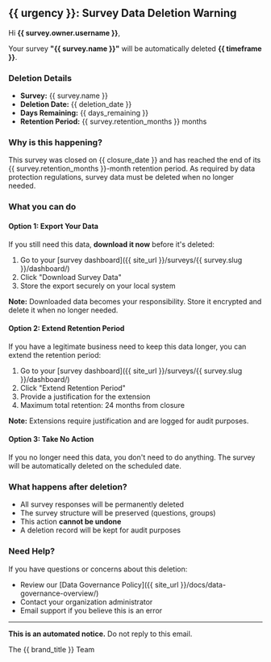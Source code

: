 ## {{ urgency }}: Survey Data Deletion Warning

Hi **{{ survey.owner.username }}**,

Your survey **"{{ survey.name }}"** will be automatically deleted **{{ timeframe }}**.

### Deletion Details

- **Survey:** {{ survey.name }}
- **Deletion Date:** {{ deletion_date }}
- **Days Remaining:** {{ days_remaining }}
- **Retention Period:** {{ survey.retention_months }} months

### Why is this happening?

This survey was closed on {{ closure_date }} and has reached the end of its {{ survey.retention_months }}-month retention period. As required by data protection regulations, survey data must be deleted when no longer needed.

### What you can do

#### Option 1: Export Your Data

If you still need this data, **download it now** before it's deleted:

1. Go to your [survey dashboard]({{ site_url }}/surveys/{{ survey.slug }}/dashboard/)
2. Click "Download Survey Data"
3. Store the export securely on your local system

**Note:** Downloaded data becomes your responsibility. Store it encrypted and delete it when no longer needed.

#### Option 2: Extend Retention Period

If you have a legitimate business need to keep this data longer, you can extend the retention period:

1. Go to your [survey dashboard]({{ site_url }}/surveys/{{ survey.slug }}/dashboard/)
2. Click "Extend Retention Period"
3. Provide a justification for the extension
4. Maximum total retention: 24 months from closure

**Note:** Extensions require justification and are logged for audit purposes.

#### Option 3: Take No Action

If you no longer need this data, you don't need to do anything. The survey will be automatically deleted on the scheduled date.

### What happens after deletion?

- All survey responses will be permanently deleted
- The survey structure will be preserved (questions, groups)
- This action **cannot be undone**
- A deletion record will be kept for audit purposes

### Need Help?

If you have questions or concerns about this deletion:

- Review our [Data Governance Policy]({{ site_url }}/docs/data-governance-overview/)
- Contact your organization administrator
- Email support if you believe this is an error

---

**This is an automated notice.** Do not reply to this email.

The {{ brand_title }} Team
